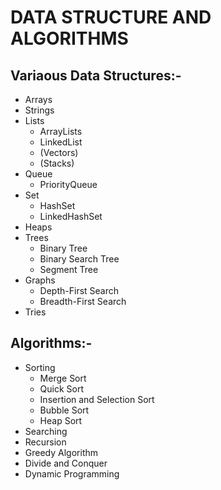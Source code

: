 # DATA STRUCTURE AND ALGORITHMS
## Variaous Data Structures:-
* Arrays
* Strings
* Lists
    * ArrayLists
    * LinkedList
    * (Vectors)
    * (Stacks)
* Queue
    * PriorityQueue
* Set
    * HashSet
    * LinkedHashSet
* Heaps
* Trees
    * Binary Tree
    * Binary Search Tree
    * Segment Tree
* Graphs
    * Depth-First Search
    * Breadth-First Search
* Tries

## Algorithms:-
* Sorting
    * Merge Sort
    * Quick Sort
    * Insertion and Selection Sort
    * Bubble Sort
    * Heap Sort
* Searching
* Recursion
* Greedy Algorithm
* Divide and Conquer
* Dynamic Programming

